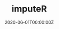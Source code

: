 ---
date: "2020-06-01T00:00:00Z"
external_link: https://cran.r-project.org/web/packages/imputeR/index.html
image:
  focal_point: Smart

links:
- icon: github
  icon_pack: fab
  name: Github
  url: https://github.com/SteffenMoritz/imputeR
- name: CRAN
  url: https://cran.r-project.org/web/packages/imputeR/index.html
  
  
summary: R package that provides a general framework for missing values imputation based on automated variable selection. The imputation is based on expectation maximization (EM) combined with machine learning (ML) algorithms. Lingbing F. wrote the initial version for his PhD thesis. Meanwhile he is busy with different topics and I took over maintenance and tried to make some improvements to the package. Ideally, if time permits we plan to also provide more extensive updates for the package.

tags:
- R Packages
title: imputeR
---